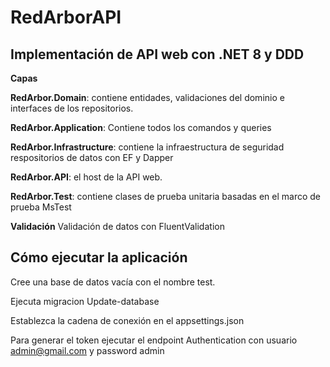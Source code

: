 
# RedArborAPI









## Implementación de API web con .NET 8 y DDD

**Capas**

**RedArbor.Domain**: contiene entidades, validaciones del dominio e interfaces de los repositorios.

**RedArbor.Application**: Contiene todos los comandos y queries

**RedArbor.Infrastructure**: contiene la infraestructura de seguridad respositorios de datos con EF y Dapper

**RedArbor.API**: el host de la API web.

**RedArbor.Test**: contiene clases de prueba unitaria basadas en el marco de prueba MsTest


**Validación**
Validación de datos con FluentValidation


## Cómo ejecutar la aplicación


Cree una base de datos vacía con el nombre test.

Ejecuta migracion  Update-database 

Establezca la cadena de conexión en el appsettings.json

Para generar el token ejecutar el endpoint Authentication con usuario admin@gmail.com y password admin
